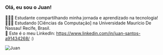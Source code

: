 <!-- Level 1 -->

### Olá, eu sou o Juan!

👨🏻‍💻 Estudante compartilhando minha jornada e aprendizado na tecnologia! <br/>
👨🏻‍🎓 Estudando [Ciências da Computação] na Universidade Maurício De Nassau! Recife, Brasil. <br/>
📄 Este é o meu LinkedIn: https://www.linkedin.com/in/juan-santos-a91434268/ :) <br/>

<!-- Github Stats From https://github.com/anuraghazra/github-readme-stats -->
![Juan](https://github-readme-stats.vercel.app/api?username=juansf04&show_icons=true&theme=tokyonight)

